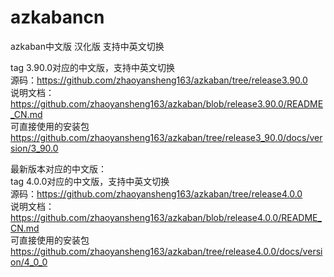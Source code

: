 # azkabancn
azkaban中文版 汉化版 支持中英文切换

tag 3.90.0对应的中文版，支持中英文切换  
源码：https://github.com/zhaoyansheng163/azkaban/tree/release3.90.0  
说明文档：https://github.com/zhaoyansheng163/azkaban/blob/release3.90.0/README_CN.md  
可直接使用的安装包  https://github.com/zhaoyansheng163/azkaban/tree/release3_90.0/docs/version/3_90.0  

最新版本对应的中文版：  
tag 4.0.0对应的中文版，支持中英文切换  
源码：https://github.com/zhaoyansheng163/azkaban/tree/release4.0.0  
说明文档： https://github.com/zhaoyansheng163/azkaban/blob/release4.0.0/README_CN.md  
可直接使用的安装包  https://github.com/zhaoyansheng163/azkaban/tree/release4.0.0/docs/version/4_0_0  
